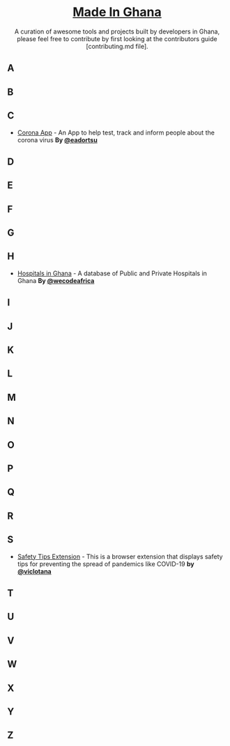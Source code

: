 <h1 align="center">
  <a href="https://acekyd.github.io/made-in-nigeria">
    Made In Ghana
  </a>
</h1>
<p align="center">A curation of awesome tools and projects built by developers in Ghana, please feel free to contribute by first looking at the contributors guide [contributing.md file].</p>

## <a name="A"> </a>A
## <a name="B"> </a>B
## <a name="C"> </a>C
* [Corona App](https://github.com/eadortsu/corona) - An App to help test, track and inform people about the corona virus  **By [@eadortsu](https://github.com/eadortsu)**
## <a name="D"> </a>D
## <a name="E"> </a>E
## <a name="F"> </a>F
## <a name="G"> </a>G
## <a name="H"> </a>H


* [Hospitals in Ghana](https://github.com/wecodeafrica/hospitalsghana) - A database of Public and Private Hospitals in Ghana  **By [@wecodeafrica](https://github.com/wecodeafrica)**

## <a name="I"> </a>I
## <a name="J"> </a>J
## <a name="K"> </a>K
## <a name="L"> </a>L
## <a name="M"> </a>M
## <a name="N"> </a>N
## <a name="O"> </a>O
## <a name="P"> </a>P
## <a name="Q"> </a>Q
## <a name="R"> </a>R
## <a name="S"> </a>S

* [Safety Tips Extension](https://github.com/viclotana/SafetyTipsExtension) - This is a browser extension that displays safety tips for preventing the spread of pandemics like COVID-19 **by [@viclotana](https://twitter.com/viclotana)**

## <a name="T"> </a>T
## <a name="U"> </a>U
## <a name="V"> </a>V
## <a name="W"> </a>W
## <a name="X"> </a>X
## <a name="Y"> </a>Y
## <a name="Z"> </a>Z
